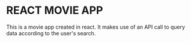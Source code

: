# REACT MOVIE APP

This is a movie app created in react. It makes use of an API call to query data according to the user's search.